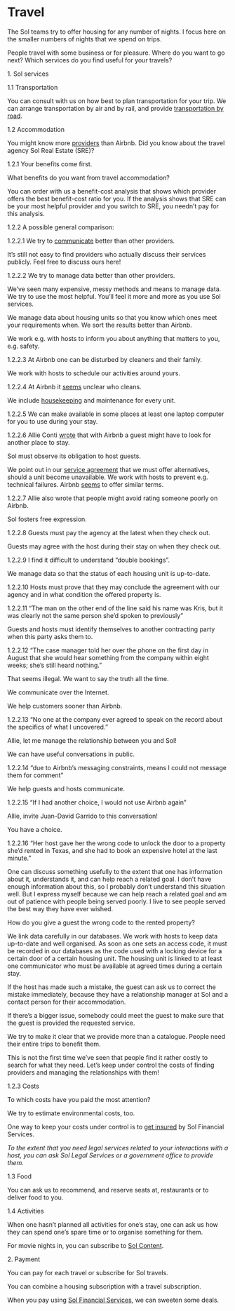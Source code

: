 # Travel

The Sol teams try to offer housing for any number of nights. I focus here on the smaller numbers of nights that we spend on trips.

People travel with some business or for pleasure. Where do you want to go next? Which services do you find useful for your travels?

1\. Sol services

1.1 Transportation

You can consult with us on how best to plan transportation for your trip. We can arrange transportation by air and by rail, and provide [transportation by road](https://juliandumitrascu.medium.com/our-network-of-carriers-transports-people-and-goods-e-g-in-cars-and-vans-d490ffdf22ff).

1.2 Accommodation

You might know more [providers](https://www.igms.com/airbnb-competitors) than Airbnb. Did you know about the travel agency Sol Real Estate (SRE)?

1.2.1 Your benefits come first.

What benefits do you want from travel accommodation?

You can order with us a benefit-cost analysis that shows which provider offers the best benefit-cost ratio for you. If the analysis shows that SRE can be your most helpful provider and you switch to SRE, you needn’t pay for this analysis.

1.2.2 A possible general comparison:

1.2.2.1 We try to [communicate](https://www.trustpilot.com/reviews/62b36549853b02c06c8bb116) better than other providers.

It’s still not easy to find providers who actually discuss their services publicly. Feel free to discuss ours here!

1.2.2.2 We try to manage data better than other providers.

We’ve seen many expensive, messy methods and means to manage data. We try to use the most helpful. You’ll feel it more and more as you use Sol services.

We manage data about housing units so that you know which ones meet your requirements when. We sort the results better than Airbnb.

We work e.g. with hosts to inform you about anything that matters to you, e.g. safety.

1.2.2.3 At Airbnb one can be disturbed by cleaners and their family.

We work with hosts to schedule our activities around yours.

1.2.2.4 At Airbnb it [seems](https://kristina-etter.medium.com/from-one-airbnb-host-to-another-ca9ffdb54cdd) unclear who cleans.

We include [housekeeping](https://www.trustpilot.com/reviews/62ae8ae0266eedb3c15d5e6e) and maintenance for every unit.

1.2.2.5 We can make available in some places at least one laptop computer for you to use during your stay.

1.2.2.6 Allie Conti [wrote](https://twitter.com/allie_conti/status/1189883983259164675) that with Airbnb a guest might have to look for another place to stay.

Sol must observe its obligation to host guests.

We point out in our [service agreement](https://juliandumitrascu.medium.com/agreement-on-travel-services-17f9a4fe59a6) that we must offer alternatives, should a unit become unavailable. We work with hosts to prevent e.g. technical failures. Airbnb [seems](https://www.airbnb.com/aircover) to offer similar terms.

1.2.2.7 Allie also wrote that people might avoid rating someone poorly on Airbnb.

Sol fosters free expression.

1.2.2.8 Guests must pay the agency at the latest when they check out.

Guests may agree with the host during their stay on when they check out.

1.2.2.9 I find it difficult to understand “double bookings”.

We manage data so that the status of each housing unit is up-to-date.

1.2.2.10 Hosts must prove that they may conclude the agreement with our agency and in what condition the offered property is.

1.2.2.11 “The man on the other end of the line said his name was Kris, but it was clearly not the same person she’d spoken to previously”

Guests and hosts must identify themselves to another contracting party when this party asks them to.

1.2.2.12 “The case manager told her over the phone on the first day in August that she would hear something from the company within eight weeks; she’s still heard nothing.”

That seems illegal. We want to say the truth all the time.

We communicate over the Internet.

We help customers sooner than Airbnb.

1.2.2.13 “No one at the company ever agreed to speak on the record about the specifics of what I uncovered.”

Allie, let me manage the relationship between you and Sol!

We can have useful conversations in public.

1.2.2.14 “due to Airbnb’s messaging constraints, means I could not message them for comment”

We help guests and hosts communicate.

1.2.2.15 “If I had another choice, I would not use Airbnb again”

Allie, invite Juan-David Garrido to this conversation!

You have a choice.

1.2.2.16 “Her host gave her the wrong code to unlock the door to a property she’d rented in Texas, and she had to book an expensive hotel at the last minute.”

One can discuss something usefully to the extent that one has information about it, understands it, and can help reach a related goal. I don’t have enough information about this, so I probably don’t understand this situation well. But I express myself because we can help reach a related goal and am out of patience with people being served poorly. I live to see people served the best way they have ever wished.

How do you give a guest the wrong code to the rented property?

We link data carefully in our databases. We work with hosts to keep data up-to-date and well organised. As soon as one sets an access code, it must be recorded in our databases as the code used with a locking device for a certain door of a certain housing unit. The housing unit is linked to at least one communicator who must be available at agreed times during a certain stay.

If the host has made such a mistake, the guest can ask us to correct the mistake immediately, because they have a relationship manager at Sol and a contact person for their accommodation.

If there’s a bigger issue, somebody could meet the guest to make sure that the guest is provided the requested service.

We try to make it clear that we provide more than a catalogue. People need their entire trips to benefit them.

This is not the first time we’ve seen that people find it rather costly to search for what they need. Let’s keep under control the costs of finding providers and managing the relationships with them!

1.2.3 Costs

To which costs have you paid the most attention?

We try to estimate environmental costs, too.

One way to keep your costs under control is to [get insured](https://medium.com/sol-data-management/insurance-a54ff70b8c8b) by Sol Financial Services.

*To the extent that you need legal services related to your interactions with a host, you can ask Sol Legal Services or a government office to provide them.*

1.3 Food

You can ask us to recommend, and reserve seats at, restaurants or to deliver food to you.

1.4 Activities

When one hasn’t planned all activities for one’s stay, one can ask us how they can spend one’s spare time or to organise something for them.

For movie nights in, you can subscribe to [Sol Content](https://www.sol.enterprises/manage/data/content-for-rent).

2\. Payment

You can pay for each travel or subscribe for Sol travels.

You can combine a housing subscription with a travel subscription.

When you pay using [Sol Financial Services](https://medium.com/sol-data-management/tagged/solfinancialservices), we can sweeten some deals.